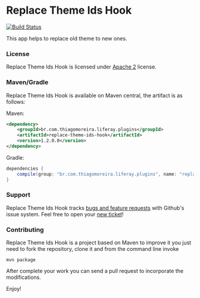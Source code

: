 Replace Theme Ids Hook
==========
[![Build Status](https://travis-ci.org/tmoreira2020/liferay-thiagomoreira-plugins.svg?branch=master)](https://travis-ci.org/tmoreira2020/liferay-thiagomoreira-plugins)

This app helps to replace old theme to new ones.

### License

Replace Theme Ids Hook is licensed under [Apache 2](http://www.apache.org/licenses/LICENSE-2.0) license.

### Maven/Gradle

Replace Theme Ids Hook is available on Maven central, the artifact is as follows:

Maven:

```xml
<dependency>
    <groupId>br.com.thiagomoreira.liferay.plugins</groupId>
    <artifactId>replace-theme-ids-hook</artifactId>
    <version>1.2.0.0</version>
</dependency>
```
Gradle:

```groovy
dependencies {
    compile(group: "br.com.thiagomoreira.liferay.plugins", name: "replace-theme-ids-hook", version: "1.2.0.0");
}
```
### Support
Replace Theme Ids Hook tracks [bugs and feature requests](https://github.com/tmoreira2020/liferay-thiagomoreira-plugins/issues) with Github's issue system. Feel free to open your [new ticket](https://github.com/tmoreira2020/liferay-thiagomoreira-plugins/issues/new)!

### Contributing

Replace Theme Ids Hook is a project based on Maven to improve it you just need to fork the repository, clone it and from the command line invoke

```shell
mvn package
```
After complete your work you can send a pull request to incorporate the modifications.

Enjoy!